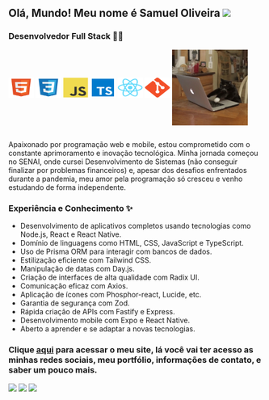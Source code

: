 ## Olá, Mundo! Meu nome é Samuel Oliveira <img src="https://media.giphy.com/media/hvRJCLFzcasrR4ia7z/giphy.gif" width="35">

### Desenvolvedor Full Stack 👨‍💻

<div style="display: inline_block">
  <img align="center" alt="Sam-html" height="40" width="50" src="https://raw.githubusercontent.com/Samuelloliiveira/Samuelloliiveira/9a7b746342b95d9e1b19fc1c62badd4f950c91cc/image/html_icon.svg">
  <img align="center" alt="Sam-css" height="40" width="50" src="https://raw.githubusercontent.com/Samuelloliiveira/Samuelloliiveira/9a7b746342b95d9e1b19fc1c62badd4f950c91cc/image/css_icon.svg">
  <img align="center" alt="Sam-javascript" height="40" width="50" src="https://raw.githubusercontent.com/Samuelloliiveira/Samuelloliiveira/9a7b746342b95d9e1b19fc1c62badd4f950c91cc/image/javascript_icon.svg">
  <img align="center" alt="Sam-typescript" height="40" width="50" src="https://raw.githubusercontent.com/Samuelloliiveira/Samuelloliiveira/9a7b746342b95d9e1b19fc1c62badd4f950c91cc/image/typescript_icon.svg">
  <img align="center" alt="Sam-react" height="40" width="50" src="https://raw.githubusercontent.com/Samuelloliiveira/Samuelloliiveira/765808c8a386da73d951b1d6296de92aa8645ad9/image/react_icon.svg">
  <img align="center" alt="Sam-git" height="40" width="50" src="https://raw.githubusercontent.com/Samuelloliiveira/Samuelloliiveira/9a7b746342b95d9e1b19fc1c62badd4f950c91cc/image/git_icon.svg">
  
  <img align="center" height="150" width="auto"  src="https://github.com/Samuelloliiveira/Samuelloliiveira/blob/master/image/gato-digitando.gif?raw=true" alt="GIF">
</div>

##

Apaixonado por programação web e mobile, estou comprometido com o constante aprimoramento e inovação tecnológica. Minha jornada começou no SENAI, onde cursei Desenvolvimento de Sistemas (não conseguir finalizar por problemas financeiros) e, apesar dos desafios enfrentados durante a pandemia, meu amor pela programação só cresceu e venho estudando de forma independente.

### Experiência e Conhecimento ✨

* Desenvolvimento de aplicativos completos usando tecnologias como Node.js, React e React Native.
* Domínio de linguagens como HTML, CSS, JavaScript e TypeScript.
* Uso de Prisma ORM para interagir com bancos de dados.
* Estilização eficiente com Tailwind CSS.
* Manipulação de datas com Day.js.
* Criação de interfaces de alta qualidade com Radix UI.
* Comunicação eficaz com Axios.
* Aplicação de ícones com Phosphor-react, Lucide, etc.
* Garantia de segurança com Zod.
* Rápida criação de APIs com Fastify e Express.
* Desenvolvimento mobile com Expo e React Native.
* Aberto a aprender e se adaptar a novas tecnologias.

### Clique <a href="https://portfolio-samuel.vercel.app/" target="_blank">aqui</a> para acessar o meu site, lá você vai ter acesso as minhas redes sociais, meu portfólio, informações de contato, e saber um pouco mais.

  <div>
   <a href = "mailto:samuelcontatodev@gmail.com"><img src="https://img.shields.io/badge/Gmail-D14836?style=for-the-badge&logo=gmail&logoColor=white" target="_blank"></a>
  <a href="https://www.linkedin.com/in/samuel-oliveira-9609571b3/" target="_blank"><img src="https://img.shields.io/badge/-LinkedIn-%230077B5?style=for-the-badge&logo=linkedin&logoColor=white" target="_blank"></a>
  <a href="https://www.instagram.com/samuelloliiveira42/" target="_blank"><img src="https://img.shields.io/badge/-Instagram-%23E4405F?style=for-the-badge&logo=instagram&logoColor=white" target="_blank"></a>
  </div>
